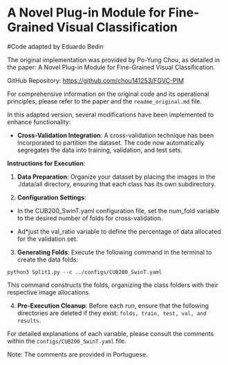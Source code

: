 
# A Novel Plug-in Module for Fine-Grained Visual Classification
#Code adapted by Eduardo Bedin

The original implementation was provided by Po-Yung Chou, as detailed in the paper: A Novel Plug-in Module for Fine-Grained Visual Classification.

GitHub Repository: https://github.com/chou141253/FGVC-PIM

For comprehensive information on the original code and its operational principles, please refer to the paper and the `readme_original.md` file.

In this adapted version, several modifications have been implemented to enhance functionality:

* **Cross-Validation Integration**: A cross-validation technique has been incorporated to partition the dataset. The code now automatically segregates the data into training, validation, and test sets.

**Instructions for Execution**:

1. **Data Preparation**: Organize your dataset by placing the images in the ./data/all directory, ensuring that each class has its own subdirectory.

2. **Configuration Settings**:

* In the CUB200_SwinT.yaml configuration file, set the num_fold variable to the desired number of folds for cross-validation.

* Ad*just the val_ratio variable to define the percentage of data allocated for the validation set.

3. **Generating Folds**: Execute the following command in the terminal to create the data folds:

`python3 Split1.py --c ../configs/CUB200_SwinT.yaml`

This command constructs the folds, organizing the class folders with their respective image allocations.

4. **Pre-Execution Cleanup**: Before each run, ensure that the following directories are deleted if they exist: `folds, train, test, val, and results`.

For detailed explanations of each variable, please consult the comments within the `configs/CUB200_SwinT.yaml` file.

Note: The comments are provided in Portuguese.


